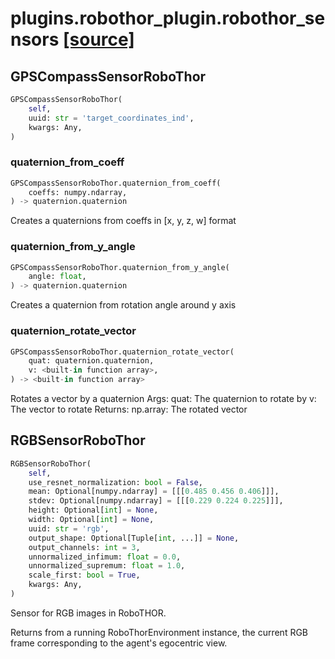 # plugins.robothor_plugin.robothor_sensors [[source]](https://github.com/allenai/allenact/tree/master/plugins/robothor_plugin/robothor_sensors.py)

## GPSCompassSensorRoboThor
```python
GPSCompassSensorRoboThor(
    self,
    uuid: str = 'target_coordinates_ind',
    kwargs: Any,
)
```

### quaternion_from_coeff
```python
GPSCompassSensorRoboThor.quaternion_from_coeff(
    coeffs: numpy.ndarray,
) -> quaternion.quaternion
```
Creates a quaternions from coeffs in [x, y, z, w] format

### quaternion_from_y_angle
```python
GPSCompassSensorRoboThor.quaternion_from_y_angle(
    angle: float,
) -> quaternion.quaternion
```
Creates a quaternion from rotation angle around y axis

### quaternion_rotate_vector
```python
GPSCompassSensorRoboThor.quaternion_rotate_vector(
    quat: quaternion.quaternion,
    v: <built-in function array>,
) -> <built-in function array>
```
Rotates a vector by a quaternion
Args:
    quat: The quaternion to rotate by
    v: The vector to rotate
Returns:
    np.array: The rotated vector

## RGBSensorRoboThor
```python
RGBSensorRoboThor(
    self,
    use_resnet_normalization: bool = False,
    mean: Optional[numpy.ndarray] = [[[0.485 0.456 0.406]]],
    stdev: Optional[numpy.ndarray] = [[[0.229 0.224 0.225]]],
    height: Optional[int] = None,
    width: Optional[int] = None,
    uuid: str = 'rgb',
    output_shape: Optional[Tuple[int, ...]] = None,
    output_channels: int = 3,
    unnormalized_infimum: float = 0.0,
    unnormalized_supremum: float = 1.0,
    scale_first: bool = True,
    kwargs: Any,
)
```
Sensor for RGB images in RoboTHOR.

Returns from a running RoboThorEnvironment instance, the current RGB
frame corresponding to the agent's egocentric view.

